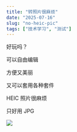 ```yaml
---
title: "转照片很麻烦"
date: "2025-07-16"
slug: "no-heic-pic"
tags: ["技术学习", "测试"]
---
```

好玩吗？


可以自由编辑


方便又美丽


又可以套用各种套件


HEIC 照片很麻烦


只好用 JPG


![](https://prod-files-secure.s3.us-west-2.amazonaws.com/112d0858-5090-4d34-a606-b75eb8d65fd2/39f37d4e-f5dd-41a3-b36f-d5a0ee472000/b3d17f5a-b229-44e9-b092-8cacbac287cd.png?X-Amz-Algorithm=AWS4-HMAC-SHA256&X-Amz-Content-Sha256=UNSIGNED-PAYLOAD&X-Amz-Credential=ASIAZI2LB4665OCJQEBL%2F20250724%2Fus-west-2%2Fs3%2Faws4_request&X-Amz-Date=20250724T124810Z&X-Amz-Expires=3600&X-Amz-Security-Token=IQoJb3JpZ2luX2VjEAQaCXVzLXdlc3QtMiJGMEQCIDNrFfKYrIvCsw6JeLqrfWfwYhXC6BiAoPHiumJnKcYmAiBTHPtKC8I%2BdfSF%2BTNCabDREPHjhdcTheAJ%2BdOcQWTHHyr%2FAwgtEAAaDDYzNzQyMzE4MzgwNSIM2Y%2BIkq1yBFhv7AzHKtwDT4Gz5CNH9F2B3rpypqdhbtr7sTsSDQ%2FNUcqMMUZNuLpx2TGBFFjL5Zd5VeEysFeRUFcxph%2FKJZk8Bp%2BjziynZ%2By4Z%2FA4uNsBGzgyE1n5kJZ0eInW8rOjYRGo0hDRFGHCnDQ9oCUPTjiRvAf%2BXujjJPgB8H1Sd0cJedkEiHIAaiT%2Fx9ULtBvSHbhlXPLTApozfCEaNsm3kl5k1JPMNdyPBn8H%2B1QLxbU0hk5YJimmr0%2F%2F7f0ucBrTb6Wv8XTD8yettpxxsrpmMxhbEu5y1XKkiOmcsbiTo5FhFGZZvozAbhtqFMB4wQm5orp%2BWoFYOntSlHFHHwfGE%2FqtgI2qAo0%2FkPlPr2NsXmkb1hXbrFX9X%2FN7XoWob6BoFF1Y56h8pQ%2BvIc2nbTXihGYC5I%2Bn2S0sNr1KhQHUMFLhniSgInI6wqkgYJPXatUHpojp8GuDFReqX2TVYUSJgGjJuQ4xpZN9LTh6pXlgq5n8c1tvw0X5zz0Ys3t8odyxW3wcxdrgmH9C7tDhiQoEA42%2F%2BE08OLgYSn1d7jhU2LnJE6gKP7lec%2FnpmQCp1pNM8iGE1PIA4uckBPbDSIzbbiTfO4jIWPYpsxnidyqegVux%2BemnNybrb8z%2FnMfnUx%2FS5AvgoNYw4b%2BIxAY6pgFDerjqXypwVG7FQRmcCHK8JrYHowv26cRgMk3uQ6qZNSjecKsX%2BA60161NNeeBqSAtKbbmLpdtIuJL4htc0C3t5jd5QzMdU0r%2Fv28w2RP8S%2B2Z2UjAF%2B%2FOhTh1I9aeYk%2FrrLRaX08rtXFsiOkp13%2FdqZf8OzwCOMIPUCAfU2eh7yUen8y5Ma9sguhCWZc1GceghEe2IUaeP3vRL3%2F2ZxS4yvoTzHA5&X-Amz-Signature=a3e118028bc2703ff7f40c059112769467fa88af85c25c97e37a1ba03d5012f2&X-Amz-SignedHeaders=host&x-amz-checksum-mode=ENABLED&x-id=GetObject)

